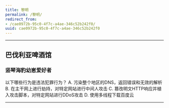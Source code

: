 ```yaml
---
title: 黎明
permalink: /黎明/
redirect_from:
- /cae0972b-95c0-4f7c-a4ae-346c52b242f0/
uuid: cae0972b-95c0-4f7c-a4ae-346c52b242f0
---
```


*****
##	巴伐利亚啤酒馆
###	竖琴海豹幼崽爱好者
<!-- 20200416 -->
<!-- https://www.zhihu.com/people/BeerHall -->
<!-- https://www.zhihu.com/question/388053258/answer/1158367254 -->
<!-- https://archive.is/X0GBg -->

以下哪些行为是违法犯罪行为？
A.	污染整个地区的DNS，返回错误和无效的解析
B.	在主干网上进行劫持，对特定网站进行中间人攻击
C.	篡改明文HTTP响应并植入攻击脚本，对特定网站进行DDoS攻击
D.	使用多线程下载百度云

*****


